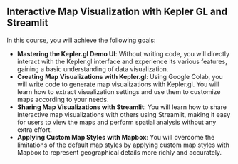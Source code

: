 ## Interactive Map Visualization with Kepler GL and Streamlit

In this course, you will achieve the following goals:
- **Mastering the Kepler.gl Demo UI**: Without writing code, you will directly interact with the Kepler.gl interface and experience its various features, gaining a basic understanding of data visualization.
- **Creating Map Visualizations with Kepler.gl**: Using Google Colab, you will write code to generate map visualizations with Kepler.gl. You will learn how to extract visualization settings and use them to customize maps according to your needs.
- **Sharing Map Visualizations with Streamlit**: You will learn how to share interactive map visualizations with others using Streamlit, making it easy for users to view the maps and perform spatial analysis without any extra effort.
- **Applying Custom Map Styles with Mapbox**: You will overcome the limitations of the default map styles by applying custom map styles with Mapbox to represent geographical details more richly and accurately.
